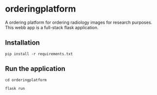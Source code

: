 # orderingplatform
A ordering platform for ordering radiology images for research purposes. This webb app is a full-stack flask application.

## Installation
`pip install -r requirements.txt`

## Run the application
`cd orderingplatform`

`flask run`